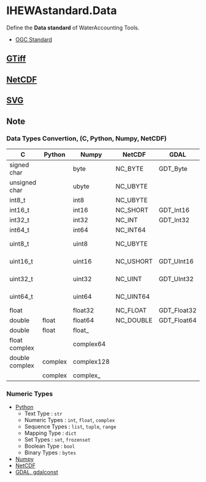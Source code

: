 # IHEWAstandard.Data

Define the **Data standard** of WaterAccounting Tools.

  - [OGC Standard](https://www.opengeospatial.org/standards)


## [GTiff](./GTiff.md)


## [NetCDF](./NetCDF.md)


## [SVG](./SVG.md)


## Note


### Data Types Convertion, (C, Python, Numpy, NetCDF)

| C              | Python  | Numpy         | NetCDF    | GDAL        | Decsription      | Bits | Min                  | Max                  |
| -------------- | ------  | ------------- | --------- | ----------- | ---------------- | ---- | -------------------- | -------------------- |
| signed char    |         | byte          | NC_BYTE   | GDT_Byte    | Byte             | 8    | -128                 | 127                  |
| unsigned char  |         | ubyte         | NC_UBYTE  |             | Unsigned byte    | 8    | 0                    | 255                  |
| int8_t         |         | int8          | NC_UBYTE  |             | Byte             | 8    | -128                 | 127                  |
| int16_t        |         | int16         | NC_SHORT  | GDT_Int16   | Integer          | 16   | -32768               | 32767                |
| int32_t        |         | int32         | NC_INT    | GDT_Int32   | Integer          | 32   | -2147483648          | 2147483647           |
| int64_t        |         | int64         | NC_INT64  |             | Integer          | 64   | -9223372036854775808 | 9223372036854775807  |
| uint8_t        |         | uint8         | NC_UBYTE  |             | Unsigned integer | 8    | 0                    | 255                  |
| uint16_t       |         | uint16        | NC_USHORT | GDT_UInt16  | Unsigned integer | 16   | 0                    | 65535                |
| uint32_t       |         | uint32        | NC_UINT   | GDT_UInt32  | Unsigned integer | 32   | 0                    | 4294967295           |
| uint64_t       |         | uint64        | NC_UINT64 |             | Unsigned integer | 64   | 0                    | 18446744073709551615 |
| float          |         | float32       | NC_FLOAT  | GDT_Float32 | Float            | 32   | 1.17549e-38          | 3.40282e+38          |
| double         | float   | float64       | NC_DOUBLE | GDT_Float64 | Double           | 64   | 2.22507e-308         | 1.79769e+308         |
| double         | float   | float\_       |           |             |                  |      |                      |                      |
| float complex  |         | complex64     |           |             |                  |      |                      |                      |
| double complex | complex | complex128    |           |             |                  |      |                      |                      |
|                | complex | complex\_     |           |                  |      |                      |                      |


### Numeric Types

  * [Python](https://docs.python.org/3/library/stdtypes.html)
    * Text Type      : `str`
    * Numeric Types  : `int`, `float`, `complex`
    * Sequence Types : `list`, `tuple`, `range`
    * Mapping Type   : `dict`
    * Set Types      : `set`, `frozenset`
    * Boolean Type   : `bool`
    * Binary Types   : `bytes`
  * [Numpy](https://docs.scipy.org/doc/numpy/user/basics.types.html)
  * [NetCDF](https://www.unidata.ucar.edu/software/netcdf/docs/data_type.html)
  * [GDAL, gdalconst](https://gdal.org/python/osgeo.gdalconst-module.html)

